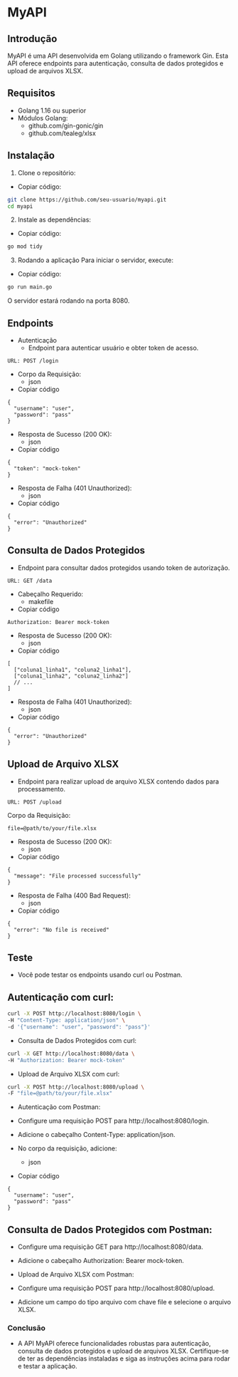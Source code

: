 # MyAPI
## Introdução
MyAPI é uma API desenvolvida em Golang utilizando o framework Gin. Esta API oferece endpoints para autenticação, consulta de dados protegidos e upload de arquivos XLSX.

## Requisitos
- Golang 1.16 ou superior
- Módulos Golang:
   - github.com/gin-gonic/gin
   - github.com/tealeg/xlsx

## Instalação

1. Clone o repositório:

- Copiar código:
```bash
git clone https://github.com/seu-usuario/myapi.git
cd myapi
```

2. Instale as dependências:

- Copiar código:
```bash
go mod tidy

```

3. Rodando a aplicação
Para iniciar o servidor, execute:

- Copiar código:
```bash
go run main.go

```
O servidor estará rodando na porta 8080.

## Endpoints
- Autenticação
  - Endpoint para autenticar usuário e obter token de acesso.
```
URL: POST /login
```
- Corpo da Requisição:
   - json
- Copiar código

```
{
  "username": "user",
  "password": "pass"
}
```
- Resposta de Sucesso (200 OK):
   - json
- Copiar código

```
{
  "token": "mock-token"
}
```
- Resposta de Falha (401 Unauthorized):
  - json
- Copiar código

```
{
  "error": "Unauthorized"
}
```
## Consulta de Dados Protegidos
 - Endpoint para consultar dados protegidos usando token de autorização.

```
URL: GET /data
```
- Cabeçalho Requerido:
   - makefile
- Copiar código

```
Authorization: Bearer mock-token
```
- Resposta de Sucesso (200 OK):
   - json
- Copiar código

```
[
  ["coluna1_linha1", "coluna2_linha1"],
  ["coluna1_linha2", "coluna2_linha2"]
  // ...
]
```

- Resposta de Falha (401 Unauthorized):
   - json
- Copiar código

```
{
  "error": "Unauthorized"
}
```

## Upload de Arquivo XLSX
- Endpoint para realizar upload de arquivo XLSX contendo dados para processamento.

```
URL: POST /upload
```
Corpo da Requisição:

```
file=@path/to/your/file.xlsx
```
- Resposta de Sucesso (200 OK):
   - json
- Copiar código

```
{
  "message": "File processed successfully"
}
```
- Resposta de Falha (400 Bad Request):
   - json
- Copiar código

```
{
  "error": "No file is received"
}
```

## Teste
- Você pode testar os endpoints usando curl ou Postman.

## Autenticação com curl:

```bash
curl -X POST http://localhost:8080/login \
-H "Content-Type: application/json" \
-d '{"username": "user", "password": "pass"}'
```
- Consulta de Dados Protegidos com curl:

```bash
curl -X GET http://localhost:8080/data \
-H "Authorization: Bearer mock-token"
```
- Upload de Arquivo XLSX com curl:

```bash
curl -X POST http://localhost:8080/upload \
-F "file=@path/to/your/file.xlsx"
```
- Autenticação com Postman:

- Configure uma requisição POST para http://localhost:8080/login.
- Adicione o cabeçalho Content-Type: application/json.
- No corpo da requisição, adicione:
   - json
- Copiar código

```
{
  "username": "user",
  "password": "pass"
}
```
## Consulta de Dados Protegidos com Postman:

- Configure uma requisição GET para http://localhost:8080/data.
- Adicione o cabeçalho Authorization: Bearer mock-token.
- Upload de Arquivo XLSX com Postman:

- Configure uma requisição POST para http://localhost:8080/upload.
- Adicione um campo do tipo arquivo com chave file e selecione o arquivo XLSX.

### Conclusão
- A API MyAPI oferece funcionalidades robustas para autenticação, consulta de dados protegidos e upload de arquivos XLSX. Certifique-se de ter as dependências instaladas e siga as instruções acima para rodar e testar a aplicação.